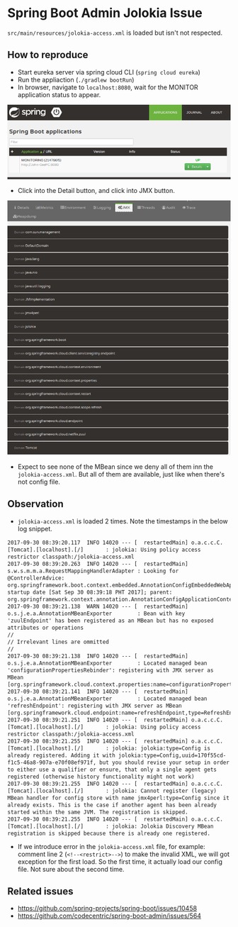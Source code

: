 Spring Boot Admin Jolokia Issue
===============================

`src/main/resources/jolokia-access.xml` is loaded but isn't not respected.

How to reproduce
----------------

- Start eureka server via spring cloud CLI (`spring cloud eureka`)
- Run the appliaction (`./gradlew bootRun`)
- In browser, navigate to `localhost:8080`, wait for the MONITOR application
  status to appear.

![Monitoring home page](images/monitoring-home-page.png)

- Click into the Detail button, and click into JMX button.

![JMX page](images/jmx-page.png)

- Expect to see none of the MBean since we deny all of them inn the
  `jolokia-access.xml`. But all of them are available, just like when there's
  not config file.

Observation
-----------

- `jolokia-access.xml` is loaded 2 times. Note the timestamps in the below log
  snippet.


```
2017-09-30 08:39:20.117  INFO 14020 --- [  restartedMain] o.a.c.c.C.[Tomcat].[localhost].[/]       : jolokia: Using policy access restrictor classpath:/jolokia-access.xml
2017-09-30 08:39:20.263  INFO 14020 --- [  restartedMain] s.w.s.m.m.a.RequestMappingHandlerAdapter : Looking for @ControllerAdvice: org.springframework.boot.context.embedded.AnnotationConfigEmbeddedWebApplicationContext@2b9cf0fb: startup date [Sat Sep 30 08:39:18 PHT 2017]; parent: org.springframework.context.annotation.AnnotationConfigApplicationContext@2c5ea572
2017-09-30 08:39:21.138  WARN 14020 --- [  restartedMain] o.s.j.e.a.AnnotationMBeanExporter        : Bean with key 'zuulEndpoint' has been registered as an MBean but has no exposed attributes or operations
//
// Irrelevant lines are ommitted
//
2017-09-30 08:39:21.138  INFO 14020 --- [  restartedMain] o.s.j.e.a.AnnotationMBeanExporter        : Located managed bean 'configurationPropertiesRebinder': registering with JMX server as MBean [org.springframework.cloud.context.properties:name=configurationPropertiesRebinder,context=2b9cf0fb,type=ConfigurationPropertiesRebinder]
2017-09-30 08:39:21.141  INFO 14020 --- [  restartedMain] o.s.j.e.a.AnnotationMBeanExporter        : Located managed bean 'refreshEndpoint': registering with JMX server as MBean [org.springframework.cloud.endpoint:name=refreshEndpoint,type=RefreshEndpoint]
2017-09-30 08:39:21.251  INFO 14020 --- [  restartedMain] o.a.c.c.C.[Tomcat].[localhost].[/]       : jolokia: Using policy access restrictor classpath:/jolokia-access.xml
2017-09-30 08:39:21.255  INFO 14020 --- [  restartedMain] o.a.c.c.C.[Tomcat].[localhost].[/]       : jolokia: jolokia:type=Config is already registered. Adding it with jolokia:type=Config,uuid=170f55cd-f1c5-46a8-907a-e70f08ef971f, but you should revise your setup in order to either use a qualifier or ensure, that only a single agent gets registered (otherwise history functionality might not work)
2017-09-30 08:39:21.255  INFO 14020 --- [  restartedMain] o.a.c.c.C.[Tomcat].[localhost].[/]       : jolokia: Cannot register (legacy) MBean handler for config store with name jmx4perl:type=Config since it already exists. This is the case if another agent has been already started within the same JVM. The registration is skipped.
2017-09-30 08:39:21.255  INFO 14020 --- [  restartedMain] o.a.c.c.C.[Tomcat].[localhost].[/]       : jolokia: Jolokia Discovery MBean registration is skipped because there is already one registered.
```

- If we introduce error in the `jolokia-access.xml` file, for example: comment
  line 2 (`<!--<restrict>-->`) to make the invalid XML, we will got exception
  for the first load. So the first time, it actually load our config file. Not
  sure about the second time.

Related issues
--------------

- https://github.com/spring-projects/spring-boot/issues/10458
- https://github.com/codecentric/spring-boot-admin/issues/564
